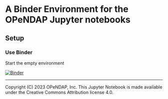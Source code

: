 # A Binder Environment for the OPeNDAP Jupyter notebooks

## Setup

### Use Binder

Start the empty environment

[![Binder](https://mybinder.org/badge_logo.svg)](https://mybinder.org/v2/gh/OPENDAP/jupyter-bindder/main)

----
Copyright (C) 2023 OPeNDAP, Inc. This Jupyter Notebook is made available under the Creative Commons Attribution license 4.0.
